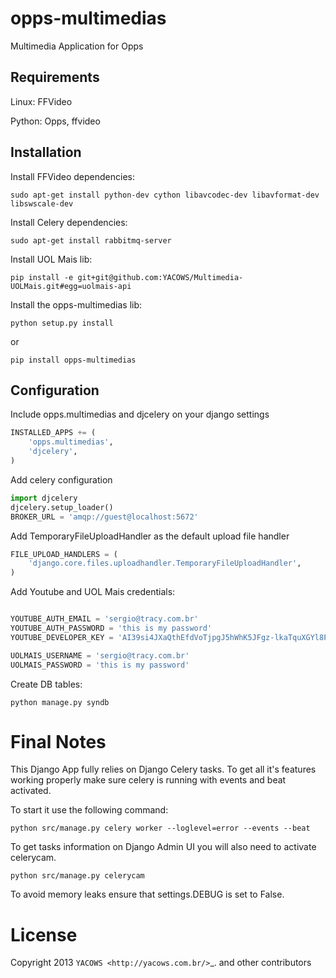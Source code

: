 
opps-multimedias
================

Multimedia Application for Opps


Requirements
-------------

Linux: FFVideo

Python: Opps, ffvideo



Installation
-------------

Install FFVideo dependencies:
```
sudo apt-get install python-dev cython libavcodec-dev libavformat-dev libswscale-dev
```

Install Celery dependencies:
```
sudo apt-get install rabbitmq-server
```

Install UOL Mais lib:
```
pip install -e git+git@github.com:YACOWS/Multimedia-UOLMais.git#egg=uolmais-api
```

Install the opps-multimedias lib:
```
python setup.py install
```

or
```
pip install opps-multimedias
```


Configuration
-------------

Include opps.multimedias and djcelery on your django settings
```python
INSTALLED_APPS += (
    'opps.multimedias',
    'djcelery',
)
```

Add celery configuration
```python
import djcelery
djcelery.setup_loader()
BROKER_URL = 'amqp://guest@localhost:5672'
```

Add TemporaryFileUploadHandler as the default upload file handler
```python
FILE_UPLOAD_HANDLERS = (
    'django.core.files.uploadhandler.TemporaryFileUploadHandler',
)
```

Add Youtube and UOL Mais credentials:
```python

YOUTUBE_AUTH_EMAIL = 'sergio@tracy.com.br'
YOUTUBE_AUTH_PASSWORD = 'this is my password'
YOUTUBE_DEVELOPER_KEY = 'AI39si4JXaQthEfdVoTjpgJ5hWhK5JFgz-lkaTquXGYl8P-QLKUiwEEFasdiouIKJHDhsjk823KJKsohvBPaYPQ'

UOLMAIS_USERNAME = 'sergio@tracy.com.br'
UOLMAIS_PASSWORD = 'this is my password'

```


Create DB tables:
```
python manage.py syndb
```


Final Notes
=============

This Django App fully relies on Django Celery tasks. To get all it's features 
working properly make sure celery is running with events and beat activated. 

To start it use the following command:
```
python src/manage.py celery worker --loglevel=error --events --beat
```

To get tasks information on Django Admin UI you will also need to activate celerycam. 
```
python src/manage.py celerycam
```

To avoid memory leaks ensure that settings.DEBUG is set to False.


License
=======

Copyright 2013 `YACOWS <http://yacows.com.br/>`_. and other contributors
